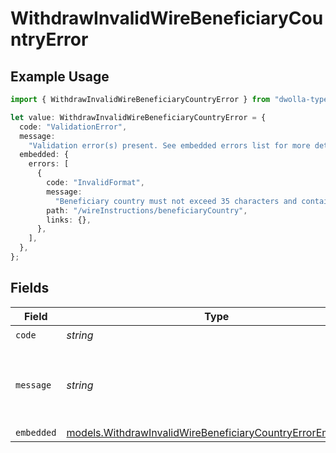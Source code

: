 # WithdrawInvalidWireBeneficiaryCountryError

## Example Usage

```typescript
import { WithdrawInvalidWireBeneficiaryCountryError } from "dwolla-typescript";

let value: WithdrawInvalidWireBeneficiaryCountryError = {
  code: "ValidationError",
  message:
    "Validation error(s) present. See embedded errors list for more details.",
  embedded: {
    errors: [
      {
        code: "InvalidFormat",
        message:
          "Beneficiary country must not exceed 35 characters and contain only alphanumeric, white space, '.' or '#' characters.",
        path: "/wireInstructions/beneficiaryCountry",
        links: {},
      },
    ],
  },
};
```

## Fields

| Field                                                                                                                        | Type                                                                                                                         | Required                                                                                                                     | Description                                                                                                                  | Example                                                                                                                      |
| ---------------------------------------------------------------------------------------------------------------------------- | ---------------------------------------------------------------------------------------------------------------------------- | ---------------------------------------------------------------------------------------------------------------------------- | ---------------------------------------------------------------------------------------------------------------------------- | ---------------------------------------------------------------------------------------------------------------------------- |
| `code`                                                                                                                       | *string*                                                                                                                     | :heavy_check_mark:                                                                                                           | N/A                                                                                                                          | ValidationError                                                                                                              |
| `message`                                                                                                                    | *string*                                                                                                                     | :heavy_check_mark:                                                                                                           | N/A                                                                                                                          | Validation error(s) present. See embedded errors list for more details.                                                      |
| `embedded`                                                                                                                   | [models.WithdrawInvalidWireBeneficiaryCountryErrorEmbedded](../models/withdrawinvalidwirebeneficiarycountryerrorembedded.md) | :heavy_minus_sign:                                                                                                           | N/A                                                                                                                          |                                                                                                                              |